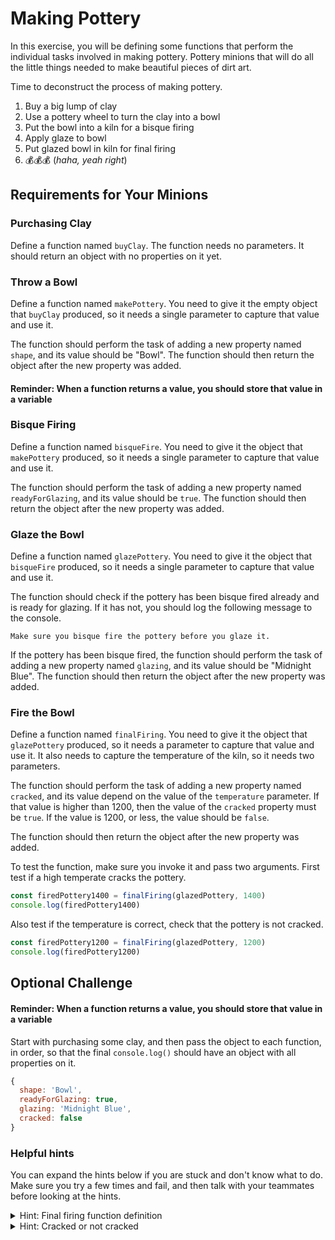 # Making Pottery

In this exercise, you will be defining some functions that perform the individual tasks involved in making pottery. Pottery minions that will do all the little things needed to make beautiful pieces of dirt art.

Time to deconstruct the process of making pottery.

1. Buy a big lump of clay
2. Use a pottery wheel to turn the clay into a bowl
3. Put the bowl into a kiln for a bisque firing
4. Apply glaze to bowl
5. Put glazed bowl in kiln for final firing
6. 💰💰💰 (_haha, yeah right_)

## Requirements for Your Minions

### Purchasing Clay

Define a function named `buyClay`. The function needs no parameters. It should return an object with no properties on it yet.

### Throw a Bowl

Define a function named `makePottery`. You need to give it the empty object that `buyClay` produced, so it needs a single parameter to capture that value and use it.

The function should perform the task of adding a new property named `shape`, and its value should be "Bowl". The function should then return the object after the new property was added.

#### Reminder: When a function returns a value, you should store that value in a variable

### Bisque Firing

Define a function named `bisqueFire`. You need to give it the object that `makePottery` produced, so it needs a single parameter to capture that value and use it.

The function should perform the task of adding a new property named `readyForGlazing`, and its value should be `true`. The function should then return the object after the new property was added.

### Glaze the Bowl

Define a function named `glazePottery`. You need to give it the object that `bisqueFire` produced, so it needs a single parameter to capture that value and use it.

The function should check if the pottery has been bisque fired already and is ready for glazing. If it has not, you should log the following message to the console.

```
Make sure you bisque fire the pottery before you glaze it.
```

If the pottery has been bisque fired, the function should perform the task of adding a new property named `glazing`, and its value should be "Midnight Blue". The function should then return the object after the new property was added.

### Fire the Bowl

Define a function named `finalFiring`. You need to give it the object that `glazePottery` produced, so it needs a parameter to capture that value and use it. It also needs to capture the temperature of the kiln, so it needs two parameters.

The function should perform the task of adding a new property named `cracked`, and its value depend on the value of the `temperature` parameter. If that value is higher than 1200, then the value of the `cracked` property must be `true`. If the value is 1200, or less, the value should be `false`.

The function should then return the object after the new property was added.

To test the function, make sure you invoke it and pass two arguments. First test if a high temperate cracks the pottery.

```js
const firedPottery1400 = finalFiring(glazedPottery, 1400)
console.log(firedPottery1400)
```

Also test if the temperature is correct, check that the pottery is not cracked.

```js
const firedPottery1200 = finalFiring(glazedPottery, 1200)
console.log(firedPottery1200)
```

## Optional Challenge

#### Reminder: When a function returns a value, you should store that value in a variable

Start with purchasing some clay, and then pass the object to each function, in order, so that the final `console.log()` should have an object with all properties on it.

```js
{
  shape: 'Bowl',
  readyForGlazing: true,
  glazing: 'Midnight Blue',
  cracked: false
}
```


### Helpful hints

You can expand the hints below if you are stuck and don't know what to do. Make sure you try a few times and fail, and then talk with your teammates before looking at the hints.

<details>
    <summary>Hint: Final firing function definition</summary>

```js
const finalFiring = (potteryObject, temperature) => {


}
```
</details>

<details>
    <summary>Hint: Cracked or not cracked</summary>

```js
const finalFiring = (potteryObject, temperature) => {
    if (temperature > 1200) {
        // Add cracked property with value of true
    }
    else {
        // Add cracked property with value of false
    }
}
```
</details>






